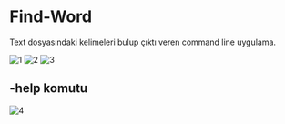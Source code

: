 # Find-Word
Text dosyasındaki kelimeleri bulup çıktı veren command line uygulama.


![1](https://github.com/BarisKaya09/Find-Word/assets/80157457/7306d109-844b-4b0f-be84-33273c32558a)
![2](https://github.com/BarisKaya09/Find-Word/assets/80157457/fd06e3ae-3572-4ab1-869c-572625a2c36f)
![3](https://github.com/BarisKaya09/Find-Word/assets/80157457/869b750c-3b56-49c3-b95d-e00fc499aa22)

## -help komutu
![4](https://github.com/BarisKaya09/Find-Word/assets/80157457/fc762779-1cf3-4be1-b356-3971c5c20cf1)
